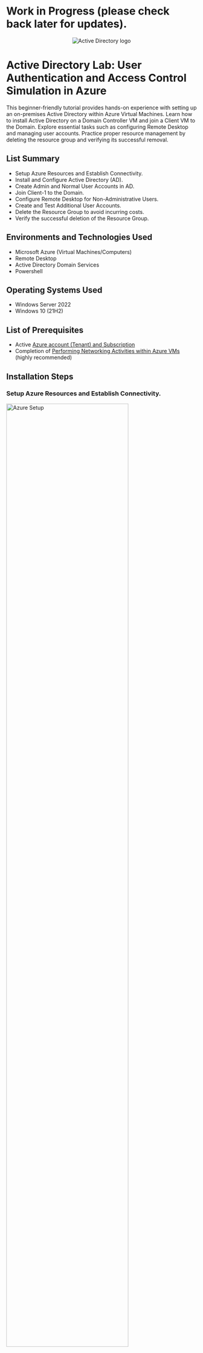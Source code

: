 <h1>Work in Progress (please check back later for updates).</h1>

<p align="center">
<img src="https://i.imgur.com/wHFQr4x.png" alt="Active Directory logo"/>
</p>

<h1>Active Directory Lab: User Authentication and Access Control Simulation in Azure</h1>
This beginner-friendly tutorial provides hands-on experience with setting up an on-premises Active Directory within Azure Virtual Machines. Learn how to install Active Directory on a Domain Controller VM and join a Client VM to the Domain. Explore essential tasks such as configuring Remote Desktop and managing user accounts. Practice proper resource management by deleting the resource group and verifying its successful removal.<br />

<h2>List Summary</h2>

- Setup Azure Resources and Establish Connectivity.
- Install and Configure Active Directory (AD).
- Create Admin and Normal User Accounts in AD.
- Join Client-1 to the Domain.
- Configure Remote Desktop for Non-Administrative Users.
- Create and Test Additional User Accounts.
- Delete the Resource Group to avoid incurring costs.
- Verify the successful deletion of the Resource Group.

<h2>Environments and Technologies Used</h2>

- Microsoft Azure (Virtual Machines/Computers)
- Remote Desktop
- Active Directory Domain Services
- Powershell

<h2>Operating Systems Used </h2>

- Windows Server 2022
- Windows 10</b> (21H2)

<h2>List of Prerequisites</h2>

- Active <a href="https://azure.microsoft.com/en-us/free/">Azure account (Tenant) and Subscription</a>
- Completion of <a href="https://github.com/kylesuzuki/net-activities/tree/main">Performing Networking Activities within Azure VMs</a> (highly recommended)

<h2>Installation Steps</h2>

<h3>Setup Azure Resources and Establish Connectivity.</h3>
<p>
<img src="https://i.imgur.com/DJmEXEB.png" height="80%" width="80%" alt="Azure Setup"/>
</p>
<p>
<ol>
  <li>In Azure, create a Domain Controller VM (Windows Server 2022) named "DC-1" and set its NIC Private IP address to Static.</li>
  <li>Create a Client VM (Windows 10) named "Client-1", ensuring that you use the same Resource group and Vnet as DC-1.</li>
  <li>Using Remote Desktop, log into Client-1 and initiate a perpetual ping to DC-1's private IP address.</li>
  <li>Open a second Remote Desktop window and log into DC-1 to enable ICMPv4.</li>
  <li>Monitor the ping from Client-1 to confirm its successful execution.</li>
</ol>
</p>

<h3>Install and Configure Active Directory (AD).</h3>
<p>
<img src="https://i.imgur.com/DJmEXEB.png" height="80%" width="80%" alt="AD Installation"/>
</p>
<p>
<ol>
  <li>Install Active Directory Domain Services in DC-1.</li>
  <li>Promote DC-1 to a Domain Controller and set up a new forest.</li>
</ol>
</p>

<h3>Create Admin and Normal User Accounts in AD.</h3>
<p>
<img src="https://i.imgur.com/DJmEXEB.png" height="80%" width="80%" alt="AD Account Creation"/>
</p>
<p>
<ol>
  <li>Open Active Directory Users and Computers (ADUC) and create two Organizational Units (OU) called "_EMPLOYEES" and "_ADMINS".</li>
  <li>Create and add a new admin to the "Domain Admins" Security Group.</li>
  <li>Log out of DC-1, then log back in as the new admin.</li>
</ol>
</p>

<h3>Join Client-1 to the Domain.</h3>
<p>
<img src="https://i.imgur.com/DJmEXEB.png" height="80%" width="80%" alt="Client to Domain"/>
</p>
<p>
<ol>
  <li>In Azure, set Client-1's DNS settings to DC-1's NIC Private IP address and then restart Client-1.</li>
  <li>Using Remote Desktop, log back into Client-1 as the original local admin and join Client-1 to the domain.</li>
</ol>
</p>

<h3>Configure Remote Desktop for Non-Administrative Users.</h3>
<p>
<img src="https://i.imgur.com/DJmEXEB.png" height="80%" width="80%" alt="RD Configuration"/>
</p>
<p>
<ol>
  <li>Using Remote Desktop, log back into Client-1 as the new admin and allow "domain users" access to Remote Desktop.</li>
</ol>
</p>

<h3>Create and Test Additional User Accounts.</h3>
<p>
<img src="https://i.imgur.com/DJmEXEB.png" height="80%" width="80%" alt="Account Testing"/>
</p>
<p>
<ol>
  <li>Using Remote Desktop, log back into DC-1 as the new admin and create additional users using this <a href="https://github.com/joshmadakor1/AD_PS/blob/master/Generate-Names-Create-Users.ps1">code</a> in Powershell.</li>
  <li>Open a second Remote Desktop window and log into Client-1 with one of the generated user accounts.</li>
  <li>Unlock a user account with excessive incorrect password attempts.</li>
  <li>Reset a user account's password.</li>
  <li>Disable and enable a user account.</li>
</ol>
</p>

<h3>Delete the Resource Groups created earlier to avoid incurring costs.</h3>
<p>
<img src="https://i.imgur.com/DJmEXEB.png" height="80%" width="80%" alt="Delete RG"/>
</p>
<p>
To delete the Resource Group, follow these steps: search "Resource Group", click on the resource group (e.g., **), click 'Delete resource group', then type or copy and paste the name of your resource group (e.g., RG-Lab-2) to confirm the deletion. Click 'Delete'.

Repeat these steps for the ** resource group that was automatically created earlier as well.
</p>

<h3>Verify the successful deletion of the Resource Groups.</h3>
<p>
<img src="https://i.imgur.com/DJmEXEB.png" height="80%" width="80%" alt="Delete Verified"/>
</p>
<p>
To verify the successful deletion of the Resource Groups, search "Resource Group" and confirm that your specified resource groups (e.g., ** and **) are no longer listed.
</p>
